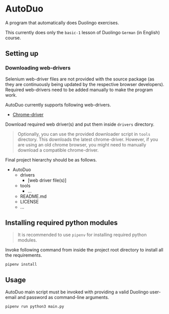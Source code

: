 # AutoDuo

A program that automatically does Duolingo exercises. 

This currently does only the `basic-1` lesson of Duolingo `German` (in English) course.

## Setting up

### Downloading web-drivers

Selenium web-driver files are not provided with the source package (as they are continuously being updated by the respective browser developers).
Required web-drivers need to be added manually to make the program work.

AutoDuo currently supports following web-drivers.
 - [Chrome-driver](https://sites.google.com/a/chromium.org/chromedriver/downloads)

Download required web driver(s) and put them inside `drivers` directory.

> Optionally, you can use the provided downloader script in `tools` directory.
> This downloads the latest chrome-driver.
> However, if you are using an old chrome browser, you might need to manually download a compatible chrome-driver.

Final project hierarchy should be as follows.
 - AutoDuo
	 + drivers
		 + [web driver file(s)]
	 + tools
		 + ...
	 - README.md
	 - LICENSE
	 - ...

## Installing required python modules

> It is recommended to use `pipenv` for installing required python modules.

Invoke following command from inside the project root directory to install all the requirements.

    pipenv install

## Usage
AutoDuo main script must be invoked with providing a valid Duolingo user-email and password as command-line arguments.

    pipenv run python3 main.py

